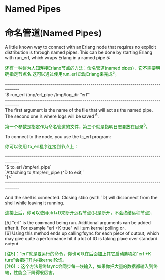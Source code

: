# Named Pipes
# 命名管道(Named Pipes)
A little known way to connect with an Erlang node that requires no explicit distribution is through named pipes. This can be done by starting Erlang with run_erl, which wraps Erlang in a named pipe 5:
<p></p> <font color="green">
还有一种鲜为人知连接Erlang节点的方法：命名管道(named pipes)，它不需要明确指定节点名.这可以通过使用run_erl 启动Erlang来完成<sup>5</sup>。
</font> <p></p>
-------------------------------------------------------------------------------------<br>
`$ run_erl  /tmp/erl_pipe  /tmp/log_dir  "erl"`<br>
-------------------------------------------------------------------------------------<br>
The first argument is the name of the file that will act as the named pipe. The second one is where logs will be saved <sup>6</sup>.
<p></p> <font color="green">
第一个参数是指定作为命名管道的文件，第三个就是指明日志要放在目录<sup>6</sup>。
</font> <p></p>
To connect to the node, you use the to_erl program:
<p></p> <font color="green">
你可以使用 to_erl程序连接到节点上：
</font> <p></p>
-------------------------------------------------------------------------------------<br>
`$ to_erl  /tmp/erl_pipe`<br>
`Attaching to /tmp/erl_pipe (^D to exit)`<br>
`1>`<br>
-------------------------------------------------------------------------------------<br>
 <p></p>
And the shell is connected. Closing stdio (with ˆD) will disconnect from the shell while leaving it running.
<p></p> <font color="green">
连接上后，你可以使用ctrl+D来断开远程节点(只是断开，不会终结远程节点).
</font> <p></p>
[5] "erl" is the command being run. Additional arguments can be added after it. For example
"erl +K true" will turn kernel polling on.<br>
[6] Using this method ends up calling fsync for each piece of output, which may give quite a performance hit if a lot of IO is taking place over standard output.<br>
<p></p> <font color="green">
[注5]：“erl”就是要运行的命令，你也可以在后面加上其它启动选项如"erl +K ture"会把打开内核kernel轮询。<br>
[注6] ：这个方法最终fsync会同步每一块输入，如果你把大量的数据都输入到终端，性能会下降得很厉害。
</font> <p></p>
